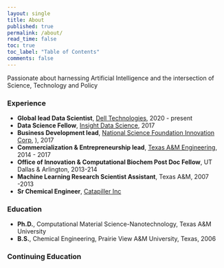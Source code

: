 ```yaml
---
layout: single
title: About
published: true
permalink: /about/
read_time: false
toc: true
toc_label: "Table of Contents"
comments: false
---
```

Passionate about harnessing Artificial Intelligence and the intersection of Science, Technology and Policy
### Experience
  * **Global lead Data Scientist**, [Dell Technologies](https://www.delltechnologies.com/en-), 2020 - present
  * **Data Science Fellow**, [Insight Data Science](https://www.insightdatascience.com/), 2017
  * **Business Development lead**, [National Science Foundation Innovation Corp](https://www.nsf.gov/news/special_reports/i-corps/),  ), 2017
  * **Commercialization & Entrepreneurship lead**, [Texas A&M Engineering](https://tees.tamu.edu/commercialization-and-entrepreneurship/index.html), 2014 - 2017
  * **Office of Innovation & Computational Biochem Post Doc Fellow**, UT Dallas & Arlington, 2013-214
  * **Machine Learning Research Scientist Assistant**, Texas A&M, 2007 -2013
  * **Sr Chemical Engineer**, [Catapiller Inc](https://www.caterpillar.com/) 


### Education
  * **Ph.D.**, Computational Material Science-Nanotechnology, Texas A&M University
  * **B.S.**, Chemical Engineering, Prairie View A&M University, Texas, 2006

### Continuing Education